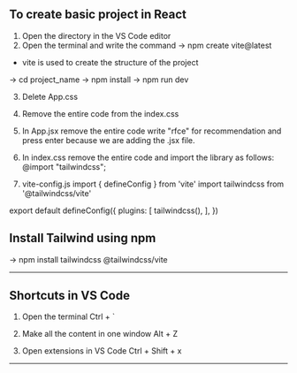 ## To create basic project in React
1. Open the directory in the VS Code editor
2. Open the terminal and write the command
-> npm create vite@latest

- vite is used to create the structure of the project

-> cd project_name
-> npm install
-> npm run dev

3. Delete App.css
4. Remove the entire code from the index.css
5. In App.jsx remove the entire code write "rfce" for recommendation and press enter
   because we are adding the .jsx file.
6. In index.css remove the entire code and import the library as follows:
   @import "tailwindcss";

7. vite-config.js
import { defineConfig } from 'vite'
import tailwindcss from '@tailwindcss/vite'

export default defineConfig({
  plugins: [
    tailwindcss(),
  ],
})

## Install Tailwind using npm
-> npm install tailwindcss @tailwindcss/vite

--------------------------------------------------------------------------
## Shortcuts in VS Code
1. Open the terminal
Ctrl + `

2. Make all the content in one window
Alt + Z

3. Open extensions in VS Code 
Ctrl + Shift + x

--------------------------------------------------------------------------
